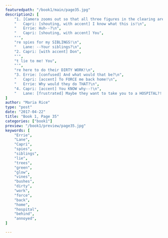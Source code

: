 ```yaml
---
featuredpath: "/book1/main/page35.jpg"
description2: [
    "1. [Camera zooms out so that all three figures in the clearing are in view as silhouettes.]\n",
    "   Capri: [shouting, with accent] I know what this is!\n",
    "   Errie: Huh--?\n",
    "   Capri: [shouting, with accent] You",
    "'",
    "re spies for my SIBLINGS!\n",
    "   Lane: --Your siblings?\n",
    "2. Capri: [with accent] Don",
    "'",
    "t lie to me! You",
    "'",
    "re here to do their DIRTY WORK!\n",
    "3. Errie: [confused] And what would that be?\n",
    "   Capri: [accent] To FORCE me back home!\n",
    "   Errie: Why would they do THAT?\n",
    "4. Capri: [accent] You KNOW why--!\n",
    "   Lane: [frustrated] Maybe they want to take you to a HOSPITAL?! When did you last look behind you?\n",
]
author: "Maria Rice"
type: "post"
date: "2017-04-22"
title: "Book 1, Page 35"
categories: ["book1"]
preview: "/book1/preview/page35.jpg"
keywords: [
    "Errie", 
    "Lane",
    "Capri",
    "spies",
    "siblings",
    "lie",
    "trees",
    "green",
    "glow",
    "vines",
    "bushes",
    "dirty",
    "work",
    "force",
    "back",
    "home",
    "hospital",
    "behind",
    "annoyed",
]

---
```

